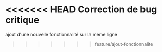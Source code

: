 <<<<<<< HEAD
Correction de bug critique
=======
ajout d'une nouvelle fonctionnalité sur la meme ligne
>>>>>>> feature/ajout-fonctionnalite

